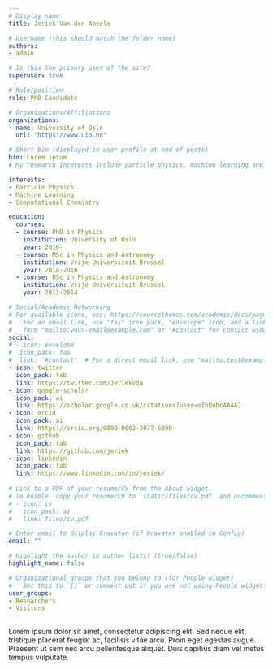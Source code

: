 ```yaml
---
# Display name
title: Jeriek Van den Abeele

# Username (this should match the folder name)
authors:
- admin

# Is this the primary user of the site?
superuser: true

# Role/position
role: PhD Candidate

# Organizations/Affiliations
organizations:
- name: University of Oslo
  url: "https://www.uio.no"

# Short bio (displayed in user profile at end of posts)
bio: Lorem ipsum
# My research interests include particle physics, machine learning and computational chemistry.

interests:
- Particle Physics
- Machine Learning
- Computational Chemistry

education:
  courses:
  - course: PhD in Physics
    institution: University of Oslo
    year: 2016- 
  - course: MSc in Physics and Astronomy
    institution: Vrije Universiteit Brussel
    year: 2014-2016
  - course: BSc in Physics and Astronomy
    institution: Vrije Universiteit Brussel
    year: 2011-2014

# Social/Academic Networking
# For available icons, see: https://sourcethemes.com/academic/docs/page-builder/#icons
#   For an email link, use "fas" icon pack, "envelope" icon, and a link in the
#   form "mailto:your-email@example.com" or "#contact" for contact widget.
social:
# - icon: envelope
#  icon_pack: fas
#  link: '#contact'  # For a direct email link, use "mailto:test@example.org".
- icon: twitter
  icon_pack: fab
  link: https://twitter.com/JeriekVda
- icon: google-scholar
  icon_pack: ai
  link: https://scholar.google.co.uk/citations?user=oIhQubcAAAAJ
- icon: orcid
  icon_pack: ai
  link: https://orcid.org/0000-0002-3077-6390
- icon: github
  icon_pack: fab
  link: https://github.com/jeriek
- icon: linkedin
  icon_pack: fab
  link: https://www.linkedin.com/in/jeriek/
  
# Link to a PDF of your resume/CV from the About widget.
# To enable, copy your resume/CV to `static/files/cv.pdf` and uncomment the lines below.
# - icon: cv
#   icon_pack: ai
#   link: files/cv.pdf

# Enter email to display Gravatar (if Gravatar enabled in Config)
email: ""

# Highlight the author in author lists? (true/false)
highlight_name: false

# Organizational groups that you belong to (for People widget)
#   Set this to `[]` or comment out if you are not using People widget.
user_groups:
- Researchers
- Visitors
---
```


Lorem ipsum dolor sit amet, consectetur adipiscing elit. Sed neque elit, tristique placerat feugiat ac, facilisis vitae arcu. Proin eget egestas augue. Praesent ut sem nec arcu pellentesque aliquet. Duis dapibus diam vel metus tempus vulputate.
